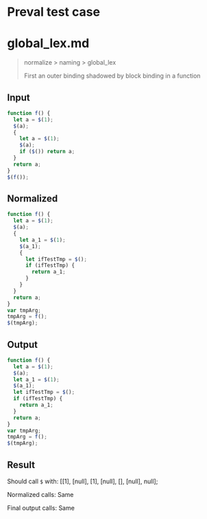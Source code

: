 # Preval test case

# global_lex.md

> normalize > naming > global_lex
>
> First an outer binding shadowed by block binding in a function

## Input

`````js filename=intro
function f() {
  let a = $(1);
  $(a);
  {
    let a = $(1);
    $(a);
    if ($()) return a; 
  }
  return a;
}
$(f());
`````

## Normalized

`````js filename=intro
function f() {
  let a = $(1);
  $(a);
  {
    let a_1 = $(1);
    $(a_1);
    {
      let ifTestTmp = $();
      if (ifTestTmp) {
        return a_1;
      }
    }
  }
  return a;
}
var tmpArg;
tmpArg = f();
$(tmpArg);
`````

## Output

`````js filename=intro
function f() {
  let a = $(1);
  $(a);
  let a_1 = $(1);
  $(a_1);
  let ifTestTmp = $();
  if (ifTestTmp) {
    return a_1;
  }
  return a;
}
var tmpArg;
tmpArg = f();
$(tmpArg);
`````

## Result

Should call `$` with:
[[1], [null], [1], [null], [], [null], null];

Normalized calls: Same

Final output calls: Same
